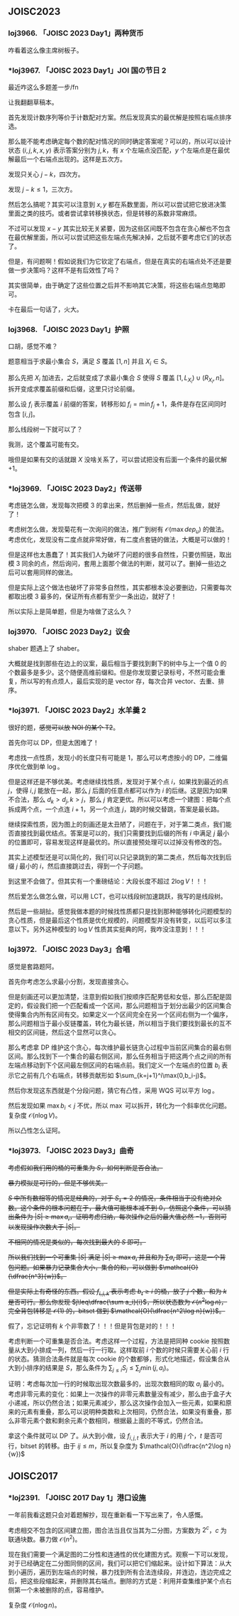 ## JOISC2023

### loj3966. 「JOISC 2023 Day1」两种货币

咋看着这么像主席树板子。

### *loj3967. 「JOISC 2023 Day1」JOI 国の节日 2

最近咋这么多题差一步/fn

让我翻翻草稿本。

首先发现计数序列等价于计数配对方案。然后发现真实的最优解是按照右端点排序选。

那么能不能考虑确定每个数的配对情况的同时确定答案呢？可以的，所以可以设计状态 $(i,j,k,x,y)$ 表示答案分别为 $j,k$，有 $x$ 个左端点没匹配，$y$ 个左端点是在最优解最后一个右端点出现的。这样是五次方。

发现只关心 $j-k$，四次方。

发现 $j-k\leq 1$，三次方。

然后怎么搞呢？其实可以注意到 $x,y$ 都在系数里面，所以可以尝试把它放进决策里面之类的技巧。或者尝试拿转移换状态，但是转移的系数非常麻烦。

不过可以发现 $x-y$ 其实比较无关紧要，因为这些区间既不包含在贪心解也不包含在最优解里面，所以可以尝试把这些左端点先解决掉，之后就不要考虑它们的状态了。

但是，有问题啊！假如说我们为它钦定了右端点，但是在真实的右端点处不还是要做一步决策吗？这样不是有后效性了吗？

其实很简单，由于确定了这些位置之后并不影响其它决策，将这些右端点忽略即可。

卡在最后一句话了，火大。

### loj3968. 「JOISC 2023 Day1」护照

口胡，感觉不难？

题意相当于求最小集合 $S$，满足 $S$ 覆盖 $[1,n]$ 并且 $X_i\in S$。

那么先把 $X_i$ 加进去，之后就变成了求最小集合 $S$ 使得 $S$ 覆盖 $[1,L_{X_i})\cup(R_{X_i},n]$。拆开变成求覆盖前缀和后缀，这里只讨论前缀。

那么设 $f_i$ 表示覆盖 $i$ 前缀的答案，转移形如 $f_{i}=\min f_j+1$，条件是存在区间同时包含 $[i,j]$。

那么线段树一下就可以了？

我测，这个覆盖可能有交。

哦但是如果有交的话就跟 $X$ 没啥关系了，可以尝试把没有后面一个条件的最优解 $+1$。

### *loj3969. 「JOISC 2023 Day2」传送带

考虑链怎么做，发现每次把模 $3$ 的拿出来，然后删掉一些点，然后乱做，就好了！

考虑树怎么做，发现菊花有一次询问的做法，推广到树有 $\mathcal{O}(\max dep_u)$ 的做法。考虑优化，发现没有二度点就非常好做，有二度点套链的做法，大概是可以做的！

但是这样也太愚蠢了！其实我们人为破坏了问题的很多自然性，只要仿照链，取出模 $3$ 同余的点，然后询问，套用上面那个做法的判断，就可以了。删掉一些边之后可以套用同样的做法。

但是实际上这个做法也破坏了非常多自然性，其实都根本没必要删边，只需要每次都取出模 $3$ 最多的，保证所有点都有至少一条出边，就好了！

所以实际上是简单题，但是为啥做了这么久？

### loj3970. 「JOISC 2023 Day2」议会

shaber 题遇上了 shaber。

大概就是找到那些在边上的议案，最后相当于要找到剩下的树中与上一个值 $0$ 的个数最多是多少。这个随便高维前缀和。但是你发现要记录标号，不然可能会重复，所以写的有点烦人，最后实现的是 vector 存，每次合并 vector、去重、排序。

### *loj3971. 「JOISC 2023 Day2」水羊羹 2

很好的题，~~感觉可以放 NOI 的某个 T2~~。

首先你可以 DP，但是太困难了！

考虑找一点性质，发现小的长度只有可能是 $1$，那么可以考虑按小的 DP，二维偏序优化做到单 $\log$。

但是这样还是不够优美。考虑继续找性质，发现对于某个点 $i$，如果找到最近的点 $j$，使得 $i,j$ 能放在一起，那么 $j$ 后面的任意点都可以作为 $i$ 的后继。这是因为如果不合法，那么 $d_k>d_j,k>j$，那么 $j$ 肯定更优。所以可以考虑一个建图：把每个点拆成两个点，一个点连 $i+1$，另一个点连 $j$，跳的时候交替跳，答案是最长路。

继续探索性质，因为图上的刻画还是太丑陋了，问题在于，对于第二类点，我们能否直接找到最优结点。答案是可以的，我们只需要找到后缀的所有 $i$ 中满足 $j$ 最小的位置即可，容易发现这样是最优的。所以直接预处理可以过掉没有修改的包。

其实上述模型还是可以简化的，我们可以只记录跳到的第二类点，然后每次找到后缀 $j$ 最小的 $i$，然后直接跳过去，得到一个子问题。

到这里不会做了。但其实有一个重磅结论：大段长度不超过 $2\log V$！！！

然后爱怎么做怎么做，可以用 LCT，也可以线段树加速跳跃，我写的是线段树。

然后是一些胡扯。感觉我做本题的时候找性质都只是找到那种能够转化问题模型的贪心性质，但是最后这个性质是优化规模的，问题模型并没有转变，以后可以多注意以下。另外这种模型的 $\log V$ 性质其实挺典的阿，我咋没注意到！！！

### loj3972. 「JOISC 2023 Day3」合唱

感觉是套路题阿。

首先你考虑怎么求最小分割，发现直接贪心。

但是刻画还可以更加清楚，注意到假如我们按顺序匹配男低和女低，那么匹配是固定的，假设我们把一个匹配看成一个区间，那么问题相当于划分出最少的区间集合使得集合内所有区间有交。如果定义一个区间完全在另一个区间右侧为一个偏序，那么问题相当于最小反链覆盖，转化为最长链，所以相当于我们要找到最长的互不相交的区间链，然后这个显然可以贪心。

那么考虑拿 DP 维护这个贪心，每次维护最长链贪心过程中当前区间集合的最右侧区间。那么找到下一个集合的最右侧区间，那么任务相当于把这两个点之间的所有左端点移动到下个区间最左侧区间的右端点前。我们定义一个左端点的位置 $b_i$ 表示它之前有几个右端点，转移贡献形如 $\sum_{k=j+1}^i\max(0,b_i-j)$。

然后你发现这东西就是个分段问题，猜它有凸性，采用 WQS 可以平方 $\log$。

然后发现如果 $\max b_i<j$ 不优，所以 $\max$ 可以拆开，转化为一个斜率优化问题。复杂度 $\mathcal{O}(n\log V)$。

所以凸性怎么证阿。

### *loj3973. 「JOISC 2023 Day3」曲奇

~~考虑假如我们用的桶的可重集为 $S$，如何判断是否合法。~~

~~暴力模拟是可行的，但是不够优美。~~

~~$S$ 中所有数相等的情况是经典的，对于 $S_1=2$ 的情况，条件相当于没有绝对众数。这个条件的根本问题在于，最大值可能根本减不到 $0$，仿照这个条件，可以猜出条件为 $|S|\geq \max a_i$，证明考虑归纳，每次操作之后的最大值必然 $-1$，否则可以发现操作次数大于 $|S|$。~~

~~不相同的情况是类似的，每次找到最大的 $S$ 即可。~~

~~所以我们找到一个可重集 $|S|$ 满足 $|S|\geq \max a_i$ 并且和为 $\sum a_i$ 即可，这是一个背包问题。如果暴力记录集合大小，集合的和，可以做到 $\mathcal{O}(\dfrac{n^3}{w})$。~~

~~但是实际上有奇怪的东西。假设 $f_{i,j,k}$ 表示考虑 $b_t\geq i$ 的桶，放了 $j$ 个数，和为 $k$ 是否可行。那么你发现 $j\leq\dfrac{\sum a_i}{i}$，所以状态数为 $\mathcal{O}(n^2\log n)$，完全背包转移是 $\mathcal{O}(1)$ 的，bitset 做到 $\mathcal{O}(\dfrac{n^2\log n}{w})$。~~

假了，忘记证明有 $k$ 个非零数了！！！但是背包是对的！！！

考虑判断一个可重集是否合法。考虑这样一个过程，方法是把同种 cookie 按照数量从大到小排成一列，然后一行一行取。这样取前 $i$ 个数的时候只需要关心前 $i$ 行的状态。猜测合法条件就是每次 cookie 的个数都够，形式化地描述，假设集合从大到小排序的结果是 $S$，那么条件为 $\sum_{j\leq i} S_j\leq \sum_j\min(j, a_i)$。

证明：考虑每次加一行的时候取出现次数最多的，出现次数相同的取 $a_i$ 最小的。考虑非零元素的变化：如果上一次操作的非零元素数量没有减少，那么由于盒子大小递减，所以仍然合法；如果元素减少，那么这次操作会加入一些元素，如果和原来的元素有重叠，那么可以说明种类数和上次相同，仍然合法，如果没有重叠，那么非零元素个数和剩余元素个数相同，根据最上面的不等式，仍然合法。

拿这个条件就可以 DP 了。从大到小做，设 $f_{i,j,t}$ 表示大于 $i$ 的用 $j$ 个，$t$ 是否可行，bitset 的转移。由于 $ij\leq m$，所以复杂度为 $\mathcal{O}(\dfrac{n^2\log n}{w})$

## JOISC2017

### *loj2391. 「JOISC 2017 Day 1」港口设施

一年前我看这题只会对着题解抄，现在重新看一下写出来了，令人感慨。

考虑相交不包含的区间建立图，图合法当且仅当其为二分图，方案数为 $2^c$，$c$ 为联通块数。暴力做 $\mathcal{O}(n^2)$。

现在我们需要一个满足图的二分性和连通性的优化建图方式。观察一下可以发现，对于已经确定在二分图同侧的区间，我们可以把它们缩起来。设计如下算法：从大到小遍历，遍历到左端点的时候，暴力找到所有合法连续段，并连边，连边完成之后，把这些段缩起来，并删除其右端点。删除的方式是：利用并查集维护某个点右侧第一个未被删除的点，容易维护。

复杂度 $\mathcal{O}(n\log n)$。